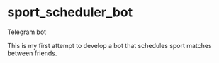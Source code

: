 # sport_scheduler_bot
Telegram bot

This is my first attempt to develop a bot that schedules sport matches between friends.
